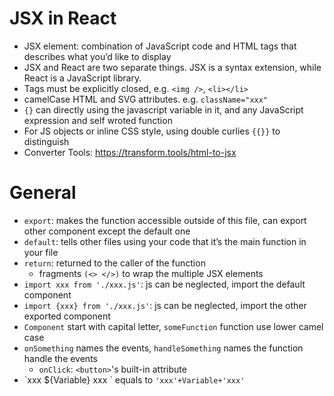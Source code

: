 
# JSX in React
- JSX element: combination of JavaScript code and HTML tags that describes what you’d like to display
- JSX and React are two separate things. JSX is a syntax extension, while React is a JavaScript library.
- Tags must be explicitly closed, e.g. `<img />`, `<li></li>`
- camelCase HTML and SVG attributes. e.g. `className="xxx"`
- `{}` can directly using the javascript variable in it, and any JavaScript expression and self wroted function
- For JS objects or inline CSS style, using double curlies `{{}}`  to distinguish
- Converter Tools: https://transform.tools/html-to-jsx

# General
- `export`: makes the function accessible outside of this file, can export other component except the default one
- `default`: tells other files using your code that it’s the main function in your file
- `return`: returned to the caller of the function
	- fragments `(<> </>)` to wrap the multiple JSX elements
- `import xxx from './xxx.js'`: js can be neglected, import the default component
- `import {xxx} from './xxx.js'`: js can be neglected, import the other exported component
- `Component` start with capital letter, `someFunction` function use lower camel case
- `onSomething` names the events, `handleSomething` names the function handle the events
	- `onClick`: `<button>`'s built-in attribute
- \`xxx ${Variable} xxx \` equals to `'xxx'+Variable+'xxx'`

